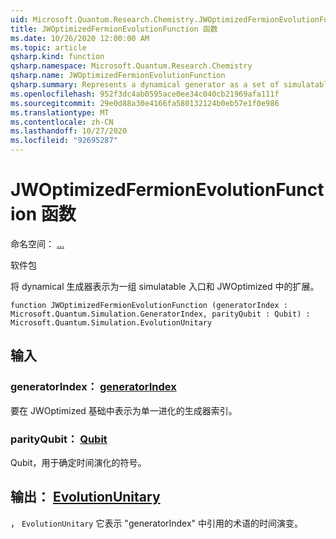 ```yaml
---
uid: Microsoft.Quantum.Research.Chemistry.JWOptimizedFermionEvolutionFunction
title: JWOptimizedFermionEvolutionFunction 函数
ms.date: 10/26/2020 12:00:00 AM
ms.topic: article
qsharp.kind: function
qsharp.namespace: Microsoft.Quantum.Research.Chemistry
qsharp.name: JWOptimizedFermionEvolutionFunction
qsharp.summary: Represents a dynamical generator as a set of simulatable gates and an expansion in the JWOptimized basis.
ms.openlocfilehash: 952f3dc4ab0595ace0ee34c040cb21969afa111f
ms.sourcegitcommit: 29e0d88a30e4166fa580132124b0eb57e1f0e986
ms.translationtype: MT
ms.contentlocale: zh-CN
ms.lasthandoff: 10/27/2020
ms.locfileid: "92695287"
---
```

# <a name="jwoptimizedfermionevolutionfunction-function"></a>JWOptimizedFermionEvolutionFunction 函数

命名空间： [...](xref:Microsoft.Quantum.Research.Chemistry)

软件包 [](https://nuget.org/packages/)


将 dynamical 生成器表示为一组 simulatable 入口和 JWOptimized 中的扩展。

```qsharp
function JWOptimizedFermionEvolutionFunction (generatorIndex : Microsoft.Quantum.Simulation.GeneratorIndex, parityQubit : Qubit) : Microsoft.Quantum.Simulation.EvolutionUnitary
```


## <a name="input"></a>输入

### <a name="generatorindex--generatorindex"></a>generatorIndex： [generatorIndex](xref:Microsoft.Quantum.Simulation.GeneratorIndex)

要在 JWOptimized 基础中表示为单一进化的生成器索引。


### <a name="parityqubit--qubit"></a>parityQubit： [Qubit](xref:microsoft.quantum.lang-ref.qubit)

Qubit，用于确定时间演化的符号。



## <a name="output--evolutionunitary"></a>输出： [EvolutionUnitary](xref:Microsoft.Quantum.Simulation.EvolutionUnitary)

， `EvolutionUnitary` 它表示 "generatorIndex" 中引用的术语的时间演变。